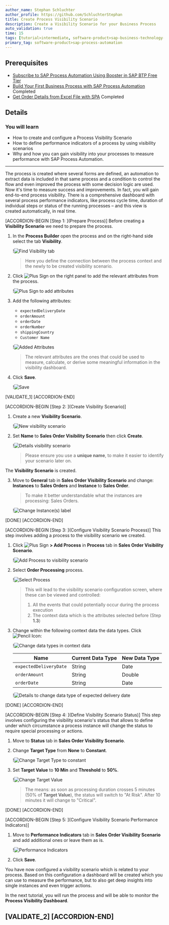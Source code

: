 ```yaml
---
author_name: Stephan Schluchter
author_profile: https://github.com/SchluchterStephan
title: Create Process Visibility Scenario
description: Create a Visibility Scenario for your Business Process
auto_validation: true
time: 15
tags: [tutorial>intermediate, software-product>sap-business-technology-platform, tutorial>free-tier]
primary_tag: software-product>sap-process-automation
---
```

## Prerequisites
 - [Subscribe to SAP Process Automation Using Booster in SAP BTP Free Tier](spa-subscribe-booster)
 - [Build Your First Business Process with SAP Process Automation](mission.sap-process-automation) Completed
 - [Get Order Details from Excel File with SPA](spa-create-automation) Completed

## Details
### You will learn
  - How to create and configure a Process Visibility Scenario
  - How to define performance indicators of a process by using visibility scenarios
  - Why and how you can gain visibility into your processes to measure performance with SAP Process Automation.

---
The process is created where several forms are defined, an automation to extract data is included in that same process and a condition to control the flow and even improved the process with some decision logic are used. Now it's time to measure success and improvements. In fact, you will gain end-to-end process visibility. There is a comprehensive dashboard with several process performance indicators, like process cycle time, duration of individual steps or status of the running processes – and this view is created automatically, in real time.

[ACCORDION-BEGIN [Step 1: ](Prepare Process)]
Before creating a **Visibility Scenario** we need to prepare the process.

1.  In the **Process Builder** open the process and on the right-hand side select the tab **Visibility**.

    !![Find Visibility tab](Step1-1.png)

    > Here you define the connection between the process context and the newly to be created visibility scenario.

2.  Click ![Plus Sign](icon-plus-sign.png) on the right panel to add the relevant attributes from the process.

    !![Plus Sign to add attributes](Step1-2.png)

3.  Add the following attributes:

    - `expectedDeliveryDate`
    - `orderAmount`
    - `orderDate`
    - `orderNumber`
    - `shippingCountry`
    - `Customer Name`

    !![Added Attributes](Step1-3.png)

    > The relevant attributes are the ones that could be used to measure, calculate, or derive some meaningful information in the visibility dashboard.

4.  Click **Save**.

    !![Save](Step1-4.png)

[VALIDATE_1]
[ACCORDION-END]

[ACCORDION-BEGIN [Step 2: ](Create Visibility Scenario)]
1.  Create a new **Visibility Scenario**.

    !![New visibility scenario](Step2-1.png)

2.  Set **Name** to **Sales Order Visibility Scenario** then click **Create**.

    !![Details visibility scenario](Step2-2.png)

    > Please ensure you use a **unique name**, to make it easier to identify your scenario later on.

The **Visibility Scenario** is created.

3.  Move to **General** tab in **Sales Order Visibility Scenario** and change: **Instances** to **Sales Orders** and **Instance** to **Sales Order**.

    > To make it better understandable what the instances are processing: Sales Orders.

    !![Change Instance(s) label](Step2-3.png)

[DONE]
[ACCORDION-END]


[ACCORDION-BEGIN [Step 3: ](Configure Visibility Scenario Process)]
This step involves adding a process to the visibility scenario we created.

1.  Click ![Plus Sign](icon-plus-sign.png) **> Add Process** in **Process** tab in **Sales Order Visibility Scenario**.

    !![Add Process to visibility scenario](Step3-1.png)

2.  Select **Order Processing** process.

    !![Select Process](Step3-2.png)

    > This will lead to the visibility scenario configuration screen, where these can be viewed and controlled:
    > 1. All the events that could potentially occur during the process execution
    > 2. The context data which is the attributes selected before (Step **1.3**)

3.  Change within the following context data the data types. Click ![Pencil Icon](icon-pencil.png):

    !![Change data types in context data](Step3-3.png)

    | Name                   | Current Data Type | New Data Type |
    | ---------------------- | ----------------- | ------------- |
    | `expectedDeliveryDate` | String            | Date          |
    | `orderAmount`          | String            | Double        |
    | `orderDate`            | String            | Date          |

    !![Details to change data type of expected delivery date](Step3-4.png)

[DONE]
[ACCORDION-END]

[ACCORDION-BEGIN [Step 4: ](Define Visibility Scenario Status)]
This step involves configuring the visibility scenario's status that allows to define under which circumstance a process instance will change the status to require special processing or actions.

1.  Move to **Status** tab in **Sales Order Visibility Scenario**.

2.  Change **Target Type** from **None** to **Constant**.

    !![Change Target Type to constant](Step4-1.png)

3.  Set **Target Value** to **10 Min** and **Threshold** to **50%**.

    !![Change Target Value](Step4-2.png)

    > The means: as soon as processing duration crosses 5 minutes (50% of **Target Value**), the status will switch to "At Risk". After 10 minutes it will change to "Critical".

[DONE]
[ACCORDION-END]

[ACCORDION-BEGIN [Step 5: ](Configure Visibility Scenario Performance Indicators)]
1.  Move to **Performance Indicators** tab in **Sales Order Visibility Scenario** and add additional ones or leave them as is.

    !![Performance Indicators](Step5-1.png)

2.  Click **Save**.

You have now configured a visibility scenario which is related to your process. Based on this configuration a dashboard will be created which you can use to measure the performance, but to also get deep insights into single instances and even trigger actions.

In the next tutorial, you will run the process and will be able to monitor the **Process Visibility Dashboard**.

[VALIDATE_2]
[ACCORDION-END]
---
